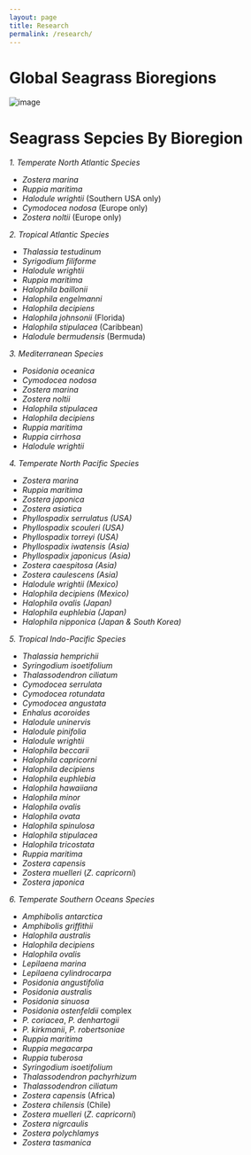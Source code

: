 ```yaml
---
layout: page
title: Research
permalink: /research/
---	
```


# Global Seagrass Bioregions

![image](https://marinegeo.github.io/seagrassnet-web/assets/research/bioregions-map.png)

# Seagrass Sepcies By Bioregion  
_1. Temperate North Atlantic Species_
* *Zostera marina*
* *Ruppia maritima*
* *Halodule wrightii* (Southern USA only)
* *Cymodocea nodosa* (Europe only)
* *Zostera noltii* (Europe only)  

_2. Tropical Atlantic Species_
* *Thalassia testudinum*
* *Syrigodium filiforme*
* *Halodule wrightii*
* *Ruppia maritima*
* *Halophila baillonii*
* *Halophila engelmanni*
* *Halophila decipiens*
* *Halophila johnsonii* (Florida)
* *Halophila stipulacea* (Caribbean)
* *Halodule bermudensis* (Bermuda)  

_3. Mediterranean Species_
* *Posidonia oceanica* 
* *Cymodocea nodosa*
* *Zostera marina*
* *Zostera noltii*
* *Halophila stipulacea*
* *Halophila decipiens*
* *Ruppia maritima*
* *Ruppia cirrhosa*
* *Halodule wrightii* 

_4. Temperate North Pacific Species_
* *Zostera marina*
* *Ruppia maritima*
* *Zostera japonica*
* *Zostera asiatica*
* *Phyllospadix serrulatus (USA)*
* *Phyllospadix scouleri (USA)*
* *Phyllospadix torreyi (USA)*
* *Phyllospadix iwatensis (Asia)*
* *Phyllospadix japonicus (Asia)*
* *Zostera caespitosa (Asia)*
* *Zostera caulescens (Asia)*
* *Halodule wrightii (Mexico)*
* *Halophila decipiens (Mexico)*
* *Halophila ovalis (Japan)*
* *Halophila euphlebia (Japan)*
* *Halophila nipponica (Japan & South Korea)*  

_5. Tropical Indo-Pacific Species_
* *Thalassia hemprichii*
* *Syringodium isoetifolium*
* *Thalassodendron ciliatum*
* *Cymodocea serrulata*
* *Cymodocea rotundata*
* *Cymodocea angustata*
* *Enhalus acoroides*
* *Halodule uninervis*
* *Halodule pinifolia*
* *Halodule wrightii*
* *Halophila beccarii*
* *Halophila capricorni*
* *Halophila decipiens*
* *Halophila euphlebia*
* *Halophila hawaiiana*
* *Halophila minor*
* *Halophila ovalis*
* *Halophila ovata*
* *Halophila spinulosa*
* *Halophila stipulacea*
* *Halophila tricostata*
* *Ruppia maritima*
* *Zostera capensis*
* *Zostera muelleri* (*Z. capricorni*)
* *Zostera japonica* 

_6. Temperate Southern Oceans Species_
* *Amphibolis antarctica*
* *Amphibolis griffithii*
* *Halophila australis*
* *Halophila decipiens*
* *Halophila ovalis*
* *Lepilaena marina*
* *Lepilaena cylindrocarpa*
* *Posidonia angustifolia*
* *Posidonia australis*
* *Posidonia sinuosa*
* *Posidonia ostenfeldii* complex
* *P. coriacea*, *P. denhartogii*
* *P. kirkmanii*, *P. robertsoniae*
* *Ruppia maritima*
* *Ruppia megacarpa*
* *Ruppia tuberosa*
* *Syringodium isoetifolium*
* *Thalassodendron pachyrhizum*
* *Thalassodendron ciliatum*
* *Zostera capensis* (Africa)
* *Zostera chilensis* (Chile)
* *Zostera muelleri* (*Z. capricorni*)
* *Zostera nigrcaulis*
* *Zostera polychlamys*
* *Zostera tasmanica*

 




